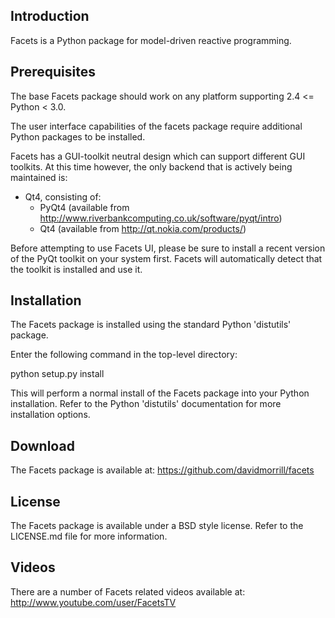 Introduction
------------

Facets is a Python package for model-driven reactive programming.

Prerequisites
-------------

The base Facets package should work on any platform supporting
2.4 <= Python < 3.0.

The user interface capabilities of the facets package require additional
Python packages to be installed.

Facets has a GUI-toolkit neutral design which can support different GUI
toolkits. At this time however, the only backend that is actively being
maintained is:

  - Qt4, consisting of:
    - PyQt4 (available from
             http://www.riverbankcomputing.co.uk/software/pyqt/intro)
    - Qt4 (available from http://qt.nokia.com/products/)

Before attempting to use Facets UI, please be sure to install a recent version
of the PyQt toolkit on your system first. Facets will automatically detect that
the toolkit is installed and use it.

Installation
------------

The Facets package is installed using the standard Python 'distutils' package.

Enter the following command in the top-level directory:

   python setup.py install

This will perform a normal install of the Facets package into your Python
installation. Refer to the Python 'distutils' documentation for more
installation options.

Download
--------

The Facets package is available at: <https://github.com/davidmorrill/facets>

License
-------

The Facets package is available under a BSD style license. Refer to the
LICENSE.md file for more information.

Videos
------

There are a number of Facets related videos available at:
<http://www.youtube.com/user/FacetsTV>
